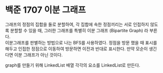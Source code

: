 # 백준 1707 이분 그래프

그래프의 정점의 집합을 둘로 분할하여, 각 집합에 속한 정점끼리는 서로 인접하지 않도록 분할할 수 있을 때, 그러한 그래프를 특별히 이분 그래프 (Bipartite Graph) 라 부른다.<br>
이분그래프를 판별하는 방법으로 나는 BFS를 사용하였다. 정점을 방문 했을 때 표시를 해두고 인접한 정점으로 이동하여 방문하면 이전과 반대로 표시한다.
만약 모순이 생긴다면 이분 그래프가 아닌 것이다.

graph를 만들기 위해 LinkedList 배열 각각의 요소를 LinkedList로 만든다.
